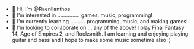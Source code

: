 - 👋 Hi, I’m @Raenllanthos
- 👀 I’m interested in ............... games, music, programming!
- 🌱 I’m currently learning .......... programming, music, and making games!
- 💞️ I’m looking to collaborate on ... any of the above!
I play Final Fantasy 14, Age of Empires 2, and Rocksmith. I am learning and enjoying playing guitar
and bass and I hope to make some music sometime also :)

<!---
Raenllanthos/Raenllanthos is a ✨ special ✨ repository because its `README.md` (this file) appears on your GitHub profile.
You can click the Preview link to take a look at your changes.
--->
